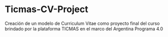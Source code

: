# Ticmas-CV-Project
Creación de un modelo de Curriculum Vitae como proyecto final del curso brindado por la plataforma TICMAS en el marco del Argentina Programa 4.0
